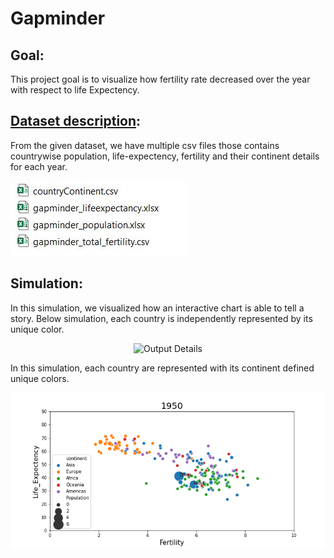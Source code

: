 # Gapminder

## Goal:
This project goal is to visualize how fertility rate decreased over the year with respect to life Expectency.

## [Dataset description](https://github.com/rashed2940/gapminder/tree/main/data):
From the given dataset, we have multiple csv files those contains countrywise population, life-expectency, fertility and their continent details for each year. 

<p align="left">
  <img src="data/file_details.JPG"   title = "File Details">
</p>

## Simulation:
In this simulation, we visualized how an interactive chart is able to tell a story.
Below simulation, each country is independently represented by its unique color.

<p align="center">
  <img src="data/output.gif"   title = "Output Details">
</p>

In this simulation, each country are represented with its continent defined unique colors.

<p align="center">
  <img src="data/test1.gif"   title = "Output Details">
</p>

